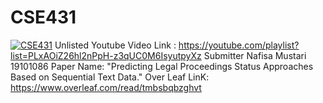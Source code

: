 # CSE431
[![CSE431](https://img.youtube.com/vi/LCECCNVSLfU&list=PLxAOiZ26hl2nPpH-z3qUC0M6IsyutpyXz&index=1&t=1s)](https://www.youtube.com/watch?v=LCECCNVSLfU&list=PLxAOiZ26hl2nPpH-z3qUC0M6IsyutpyXz&index=1&t=1s)
Unlisted Youtube  Video Link : https://youtube.com/playlist?list=PLxAOiZ26hl2nPpH-z3qUC0M6IsyutpyXz 
Submitter
Nafisa Mustari
19101086
Paper Name: "Predicting Legal Proceedings Status Approaches Based on Sequential Text Data."
Over Leaf LinK: https://www.overleaf.com/read/tmbsbqbzghvt 
